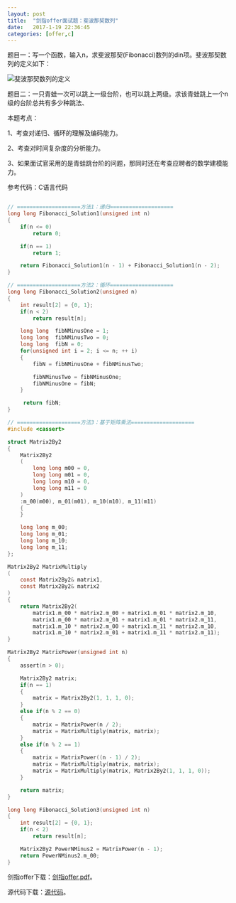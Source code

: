 ```yaml
---
layout:	post
title:	"剑指offer面试题：斐波那契数列"
date:	2017-1-19 22:36:45
categories:	[offer,c]
---
```


题目一：写一个函数，输入n，求斐波那契(Fibonacci)数列的din项。斐波那契数列的定义如下：

![斐波那契数列的定义](https://raw.githubusercontent.com/cofire/cofire.github.io/master/img/offer/2/1.png "斐波那契数列的定义")

题目二：一只青蛙一次可以跳上一级台阶，也可以跳上两级。求该青蛙跳上一个n级的台阶总共有多少种跳法、

本题考点：

1、考查对递归、循环的理解及编码能力。

2、考查对时间复杂度的分析能力。

3、如果面试官采用的是青蛙跳台阶的问题，那同时还在考查应聘者的数学建模能力。

参考代码：C语言代码

```c

// ====================方法1：递归====================
long long Fibonacci_Solution1(unsigned int n)
{
    if(n <= 0)
        return 0;

    if(n == 1)
        return 1;

    return Fibonacci_Solution1(n - 1) + Fibonacci_Solution1(n - 2);
}

// ====================方法2：循环====================
long long Fibonacci_Solution2(unsigned n)
{
    int result[2] = {0, 1};
    if(n < 2)
        return result[n];

    long long  fibNMinusOne = 1;
    long long  fibNMinusTwo = 0;
    long long  fibN = 0;
    for(unsigned int i = 2; i <= n; ++ i)
    {
        fibN = fibNMinusOne + fibNMinusTwo;

        fibNMinusTwo = fibNMinusOne;
        fibNMinusOne = fibN;
    }

     return fibN;
}

// ====================方法3：基于矩阵乘法====================
#include <cassert>

struct Matrix2By2
{
    Matrix2By2
    (
        long long m00 = 0, 
        long long m01 = 0, 
        long long m10 = 0, 
        long long m11 = 0
    )
    :m_00(m00), m_01(m01), m_10(m10), m_11(m11) 
    {
    }

    long long m_00;
    long long m_01;
    long long m_10;
    long long m_11;
};

Matrix2By2 MatrixMultiply
(
    const Matrix2By2& matrix1, 
    const Matrix2By2& matrix2
)
{
    return Matrix2By2(
        matrix1.m_00 * matrix2.m_00 + matrix1.m_01 * matrix2.m_10,
        matrix1.m_00 * matrix2.m_01 + matrix1.m_01 * matrix2.m_11,
        matrix1.m_10 * matrix2.m_00 + matrix1.m_11 * matrix2.m_10,
        matrix1.m_10 * matrix2.m_01 + matrix1.m_11 * matrix2.m_11);
}

Matrix2By2 MatrixPower(unsigned int n)
{
    assert(n > 0);

    Matrix2By2 matrix;
    if(n == 1)
    {
        matrix = Matrix2By2(1, 1, 1, 0);
    }
    else if(n % 2 == 0)
    {
        matrix = MatrixPower(n / 2);
        matrix = MatrixMultiply(matrix, matrix);
    }
    else if(n % 2 == 1)
    {
        matrix = MatrixPower((n - 1) / 2);
        matrix = MatrixMultiply(matrix, matrix);
        matrix = MatrixMultiply(matrix, Matrix2By2(1, 1, 1, 0));
    }

    return matrix;
}

long long Fibonacci_Solution3(unsigned int n)
{
    int result[2] = {0, 1};
    if(n < 2)
        return result[n];

    Matrix2By2 PowerNMinus2 = MatrixPower(n - 1);
    return PowerNMinus2.m_00;
}

```

剑指offer下载：[剑指offer.pdf](https://raw.githubusercontent.com/cofire/cofire.github.io/master/source/剑指offer.pdf "剑指offer.pdf")。

源代码下载：[源代码](https://raw.githubusercontent.com/cofire/cofire.github.io/master/source/剑指offer源代码.zip "剑指offer源代码")。